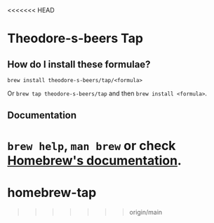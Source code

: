 <<<<<<< HEAD
# Theodore-s-beers Tap

## How do I install these formulae?

`brew install theodore-s-beers/tap/<formula>`

Or `brew tap theodore-s-beers/tap` and then `brew install <formula>`.

## Documentation

`brew help`, `man brew` or check [Homebrew's documentation](https://docs.brew.sh).
=======
# homebrew-tap
>>>>>>> origin/main

